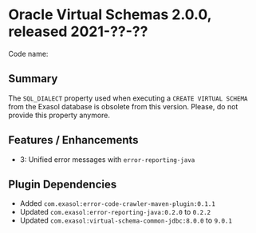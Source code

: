 # Oracle Virtual Schemas 2.0.0, released 2021-??-??

Code name:

## Summary

The `SQL_DIALECT` property used when executing a `CREATE VIRTUAL SCHEMA` from the Exasol database is obsolete from this version. Please, do not provide this property anymore.

## Features / Enhancements

* 3: Unified error messages with `error-reporting-java` 

## Plugin Dependencies

* Added `com.exasol:error-code-crawler-maven-plugin:0.1.1`
* Updated `com.exasol:error-reporting-java:0.2.0` to `0.2.2`
* Updated `com.exasol:virtual-schema-common-jdbc:8.0.0` to `9.0.1`